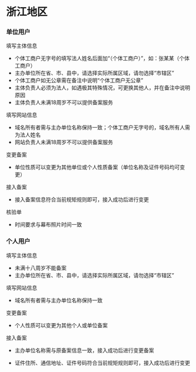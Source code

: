 # 浙江地区

### 单位用户

填写主体信息

* 个体工商户无字号的填写法人姓名后面加“（个体工商户）”，如：张某某（个体工商户）
* 主办单位所在省、市、县中，请选择实际所属区域，请勿选择“市辖区”
* 个体工商户如无公章需在备注中说明“个体工商户无公章”
* 主体负责人必须为法人，如遇极其特殊情况，可更换其他人，并在备注中说明原因
* 主体负责人未满18周岁不可以提供备案服务

填写网站信息

* 域名所有者需与主办单位名称保持一致；个体工商户无字号的，域名所有人需为法人姓名
* 网站负责人未满18周岁不可以提供备案服务

变更备案

* 单位性质可以变更为其他单位或个人性质备案（单位名称及证件号码均可变更）

接入备案

* 接入备案信息符合当前规矩规则即可，接入成功后进行变更

核验单
* 时间要求与幕布照片时间一致

### 个人用户

填写主体信息

* 未满十八周岁不能备案
* 主办单位所在省、市、县中，请选择实际所属区域，请勿选择“市辖区”

填写网站信息

* 域名所有者需与主办单位名称保持一致


变更备案

* 个人性质可以变更为其他个人或单位备案
 
接入备案

* 主办单位名称需与原备案信息一致，接入成功后进行变更备案
* 证件住所、通信地址、证件号码符合当前规矩规则即可，接入成功后进行变更


  [1]: a